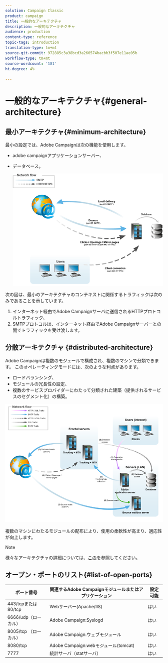 ```yaml
---
solution: Campaign Classic
product: campaign
title: 一般的なアーキテクチャ
description: 一般的なアーキテクチャ
audience: production
content-type: reference
topic-tags: introduction
translation-type: tm+mt
source-git-commit: 972885c3a38bcd3a260574bacbb3f507e11ae05b
workflow-type: tm+mt
source-wordcount: '181'
ht-degree: 4%

---
```



# 一般的なアーキテクチャ{#general-architecture}

## 最小アーキテクチャ{#minimum-architecture}

最小の設定では、Adobe Campaignは次の機能を使用します。

* adobe campaignアプリケーションサーバー、
* データベース。

   ![](assets/formation_exploitation.png)

次の図は、最小のアーキテクチャのコンテキストに関係するトラフィックは次のみであることを示しています。

1. インターネット経由でAdobe Campaignサーバに送信されるHTTPプロトコルトラフィック、
1. SMTPプロトコルは、インターネット経由でAdobe Campaignサーバーとの間でトラフィックを受け渡します。

## 分散アーキテクチャ {#distributed-architecture}

Adobe Campaignは複数のモジュールで構成され、複数のマシンで分類できます。 このオペレーティングモードには、次のような利点があります。

* ロードバランシング、
* モジュールの冗長性の設定、
* 複数のサービスプロバイダーにわたって分類された建築（提供されるサービスのセグメント化）の構築。

![](assets/architecturerepartie.png)

複数のマシンにわたるモジュールの配布により、使用の柔軟性が高まり、適応性が向上します。

>[!NOTE]
>
>様々なアーキテクチャの詳細については、[この](../../installation/using/general-architecture.md)を参照してください。

## オープン・ポートのリスト{#list-of-open-ports}

| ポート番号 | 関連するAdobe Campaignモジュールまたはアプリケーション | 設定可能 |
|---|---|---|
| 443/tcpまたは80/tcp | Webサーバー(Apache/IIS) | はい |
| 6666/udp（ローカル） | Adobe Campaign:Syslogd | はい |
| 8005/tcp （ローカル） | Adobe Campaign:ウェブモジュール | はい |
| 8080/tcp | Adobe Campaign:webモジュール(tomcat) | はい |
| 7777 | 統計サーバ（statサーバ） | はい |

